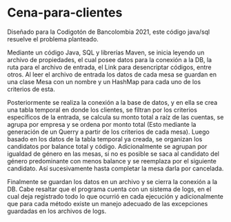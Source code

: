 # Cena-para-clientes
Diseñado para la Codigotón de Bancolombia 2021, este código java/sql resuelve el problema planteado.

Mediante un código Java, SQL y librerías Maven, se inicia leyendo un archivo de propiedades, el cual posee datos para la conexión a la DB, la ruta para el archivo de entrada, el Link para desencriptar códigos, entre otros. Al leer el archivo de entrada los datos de cada mesa se guardan en una clase Mesa con un nombre y un HashMap para cada uno de los criterios de esta. 

Posteriormente se realiza la conexión a la base de datos, y en ella se crea una tabla temporal en donde los clientes, se filtran por los criterios específicos de la entrada, se calcula su monto total a raíz de las cuentas, se agrupa por empresa y se ordena por monto total (Esto mediante la generación de un Querry a partir de los criterios de cada mesa). Luego basado en los datos de la tabla temporal ya creada, se organizan los candidatos por balance total y código. Adicionalmente se agrupan por igualdad de género en las mesas, si no es posible se saca al candidato del género predominante con menos balance y se reemplaza por el siguiente candidato. Así sucesivamente hasta completar la mesa darla por cancelada.

Finalmente se guardan los datos en un archivo y se cierra la conexión a la DB. Cabe resaltar que el programa cuenta con un sistema de logs, en el cual deja registrado todo lo que ocurrió en cada ejecución y adicionalmente que para cada método existe un manejo adecuado de las excepciones guardadas en los archivos de logs.
